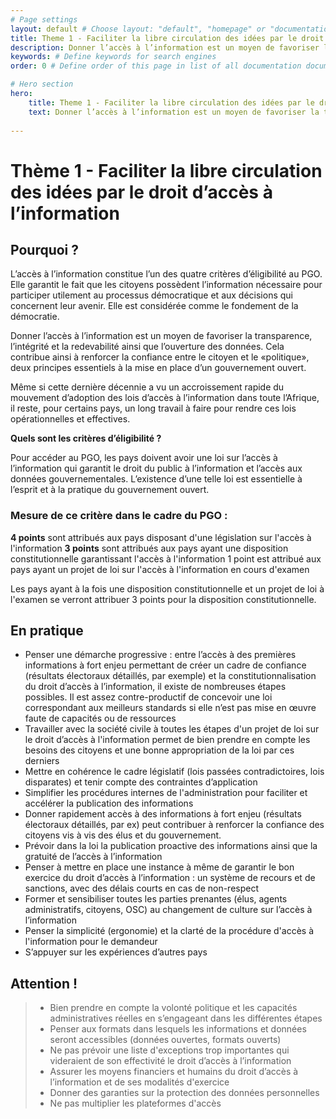 ```yaml
---
# Page settings
layout: default # Choose layout: "default", "homepage" or "documentation-archive"
title: Theme 1 - Faciliter la libre circulation des idées par le droit d’accès à l’information # Define a title of your page
description: Donner l’accès à l’information est un moyen de favoriser la transparence, l’intégrité et la redevabilité ainsi que l’ouverture des données. L’accès à l’information constitue l’un des quatre critères d’éligibilité au PGO. # Define a description of your page
keywords: # Define keywords for search engines
order: 0 # Define order of this page in list of all documentation documents

# Hero section
hero:
    title: Theme 1 - Faciliter la libre circulation des idées par le droit d’accès à l’information
    text: Donner l’accès à l’information est un moyen de favoriser la transparence, l’intégrité et la redevabilité ainsi que l’ouverture des données. L’accès à l’information constitue l’un des quatre critères d’éligibilité au PGO.
    
---
```


# Thème 1 - Faciliter la libre circulation des idées par le droit d’accès à l’information

## Pourquoi ?

L’accès à l’information constitue l’un des quatre critères d’éligibilité au PGO. Elle garantit le fait que les citoyens possèdent l’information nécessaire pour participer utilement au processus démocratique et aux décisions qui concernent leur avenir. Elle est considérée comme le fondement de la démocratie.

Donner l’accès à l’information est un moyen de favoriser la transparence, l’intégrité et la redevabilité ainsi que l’ouverture des données. Cela contribue ainsi à renforcer la confiance entre le citoyen et le «politique», deux principes essentiels à la mise en place d’un gouvernement ouvert.  

Même si cette dernière décennie a vu un accroissement rapide du mouvement d’adoption des lois d’accès à l’information dans toute l’Afrique, il reste, pour certains pays, un long travail à faire pour rendre ces lois opérationnelles et effectives. 

**Quels sont les critères d’éligibilité ?** 

Pour accéder au PGO, les pays doivent avoir une loi sur l’accès à l’information qui garantit le droit du public à l’information et l’accès aux données gouvernementales. L’existence d’une telle loi est essentielle à l’esprit et à la pratique du gouvernement ouvert.

### Mesure de ce critère dans le cadre du PGO :

**4 points** sont attribués aux pays disposant d'une législation sur l'accès à l'information 
**3 points** sont attribués aux pays ayant une disposition constitutionnelle garantissant l'accès à l'information 
1 point est attribué aux pays ayant un projet de loi sur l'accès à l'information en cours d'examen

Les pays ayant à la fois une disposition constitutionnelle et un projet de loi à l'examen se verront attribuer 3 points pour la disposition constitutionnelle. 

## En pratique 

* Penser une démarche progressive : entre l’accès à des premières informations à fort enjeu permettant de créer un cadre de confiance (résultats électoraux détaillés, par exemple) et la constitutionnalisation du droit d’accès à l’information, il existe  de nombreuses étapes possibles. Il est assez contre-productif de concevoir une loi correspondant aux meilleurs standards si elle n’est pas mise en œuvre faute de capacités ou de ressources
* Travailler avec la société civile à toutes les étapes d'un projet de loi sur le droit d’accès à l'information permet de bien prendre en compte les besoins des citoyens et une bonne appropriation de la loi par ces derniers
* Mettre en cohérence le cadre législatif (lois passées contradictoires, lois disparates) et tenir compte des contraintes d’application
* Simplifier les procédures internes de l'administration pour faciliter et accélérer la publication des informations
* Donner rapidement accès à des informations à fort enjeu (résultats électoraux détaillés, par ex) peut contribuer à renforcer la confiance des citoyens vis à vis des élus et du gouvernement.
* Prévoir dans la loi la publication proactive des informations ainsi que la gratuité de l’accès à l’information
* Penser à mettre en place une instance à même de garantir le bon exercice du droit d’accès à l’information : un système de recours et de sanctions, avec des délais courts en cas de non-respect
* Former et sensibiliser toutes les parties prenantes (élus, agents administratifs, citoyens, OSC) au changement de culture sur l’accès à l’information 
* Penser la simplicité (ergonomie) et la clarté de la procédure d'accès à l'information pour le demandeur
* S’appuyer sur les expériences d’autres pays

## Attention !

> * Bien prendre en compte la volonté politique et les capacités administratives réelles en s’engageant dans les différentes étapes 
> * Penser aux formats dans lesquels les informations et données seront accessibles (données ouvertes, formats ouverts)
> * Ne pas prévoir une liste d'exceptions trop importantes qui videraient de son effectivité le droit d’accès à l’information
> * Assurer les moyens financiers et humains du droit d’accès à l’information et de ses modalités d'exercice
> * Donner des garanties sur la protection des données personnelles
> * Ne pas multiplier les plateformes d'accès
